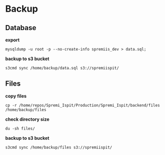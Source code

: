 # Backup

## Database

**export**

```
mysqldump -u root -p --no-create-info spremiis_dev > data.sql;
```

**backup to s3 bucket**

```
s3cmd sync /home/backup/data.sql s3://spremiispit/
```

## Files

**copy files**

```
cp -r /home/repos/Spremi_Ispit/Production/Spremi_Ispit/backend/files /home/backup/files
```

**check directory size**

```
du -sh files/
```

**backup to s3 bucket**

```
s3cmd sync /home/backup/files s3://spremiispit/
```
